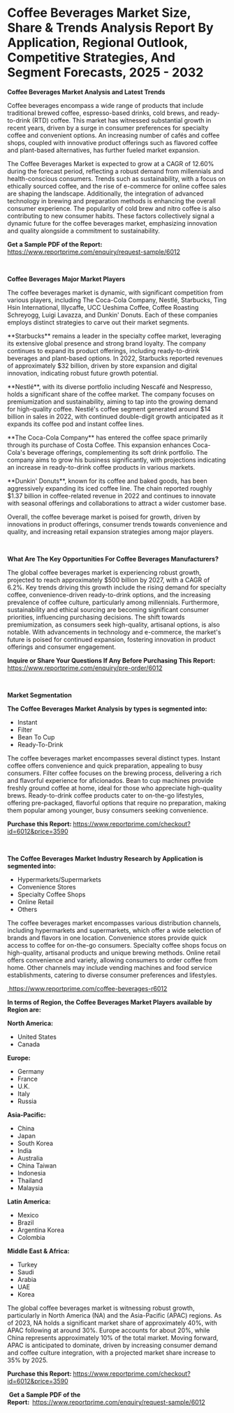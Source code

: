 <p><h1>Coffee Beverages Market Size, Share & Trends Analysis Report By Application, Regional Outlook, Competitive Strategies, And Segment Forecasts, 2025 - 2032</h1></p><p><strong>Coffee Beverages Market Analysis and Latest Trends</strong></p>
<p><p>Coffee beverages encompass a wide range of products that include traditional brewed coffee, espresso-based drinks, cold brews, and ready-to-drink (RTD) coffee. This market has witnessed substantial growth in recent years, driven by a surge in consumer preferences for specialty coffee and convenient options. An increasing number of cafés and coffee shops, coupled with innovative product offerings such as flavored coffee and plant-based alternatives, has further fueled market expansion.</p><p>The Coffee Beverages Market is expected to grow at a CAGR of 12.60% during the forecast period, reflecting a robust demand from millennials and health-conscious consumers. Trends such as sustainability, with a focus on ethically sourced coffee, and the rise of e-commerce for online coffee sales are shaping the landscape. Additionally, the integration of advanced technology in brewing and preparation methods is enhancing the overall consumer experience. The popularity of cold brew and nitro coffee is also contributing to new consumer habits. These factors collectively signal a dynamic future for the coffee beverages market, emphasizing innovation and quality alongside a commitment to sustainability.</p></p>
<p><strong>Get a Sample PDF of the Report:&nbsp;</strong> <a href="https://www.reportprime.com/enquiry/request-sample/6012?utm_campaign=4464&utm_medium=2&utm_source=Github&utm_content=ia&utm_term=14052025&utm_id=coffee-beverages">https://www.reportprime.com/enquiry/request-sample/6012</a></p>
<p>&nbsp;</p>
<p><strong>Coffee Beverages Major Market Players</strong></p>
<p><p>The coffee beverages market is dynamic, with significant competition from various players, including The Coca-Cola Company, Nestlé, Starbucks, Ting Hsin International, Illycaffe, UCC Ueshima Coffee, Coffee Roasting Schreyogg, Luigi Lavazza, and Dunkin' Donuts. Each of these companies employs distinct strategies to carve out their market segments.</p><p>**Starbucks** remains a leader in the specialty coffee market, leveraging its extensive global presence and strong brand loyalty. The company continues to expand its product offerings, including ready-to-drink beverages and plant-based options. In 2022, Starbucks reported revenues of approximately $32 billion, driven by store expansion and digital innovation, indicating robust future growth potential.</p><p>**Nestlé**, with its diverse portfolio including Nescafé and Nespresso, holds a significant share of the coffee market. The company focuses on premiumization and sustainability, aiming to tap into the growing demand for high-quality coffee. Nestlé's coffee segment generated around $14 billion in sales in 2022, with continued double-digit growth anticipated as it expands its coffee pod and instant coffee lines.</p><p>**The Coca-Cola Company** has entered the coffee space primarily through its purchase of Costa Coffee. This expansion enhances Coca-Cola's beverage offerings, complementing its soft drink portfolio. The company aims to grow his business significantly, with projections indicating an increase in ready-to-drink coffee products in various markets.</p><p>**Dunkin' Donuts**, known for its coffee and baked goods, has been aggressively expanding its iced coffee line. The chain reported roughly $1.37 billion in coffee-related revenue in 2022 and continues to innovate with seasonal offerings and collaborations to attract a wider customer base.</p><p>Overall, the coffee beverage market is poised for growth, driven by innovations in product offerings, consumer trends towards convenience and quality, and increasing retail expansion strategies among major players.</p></p>
<p>&nbsp;</p>
<p><strong>What Are The Key Opportunities For Coffee Beverages Manufacturers?</strong></p>
<p><p>The global coffee beverages market is experiencing robust growth, projected to reach approximately $500 billion by 2027, with a CAGR of 6.2%. Key trends driving this growth include the rising demand for specialty coffee, convenience-driven ready-to-drink options, and the increasing prevalence of coffee culture, particularly among millennials. Furthermore, sustainability and ethical sourcing are becoming significant consumer priorities, influencing purchasing decisions. The shift towards premiumization, as consumers seek high-quality, artisanal options, is also notable. With advancements in technology and e-commerce, the market's future is poised for continued expansion, fostering innovation in product offerings and consumer engagement.</p></p>
<p><strong>Inquire or Share Your Questions If Any Before Purchasing This Report:</strong> <a href="https://www.reportprime.com/enquiry/pre-order/6012?utm_campaign=4464&utm_medium=2&utm_source=Github&utm_content=ia&utm_term=14052025&utm_id=coffee-beverages">https://www.reportprime.com/enquiry/pre-order/6012</a></p>
<p>&nbsp;</p>
<p><strong>Market Segmentation</strong></p>
<p><strong>The Coffee Beverages Market Analysis by types is segmented into:</strong></p>
<p><ul><li>Instant</li><li>Filter</li><li>Bean To Cup</li><li>Ready-To-Drink</li></ul></p>
<p><p>The coffee beverages market encompasses several distinct types. Instant coffee offers convenience and quick preparation, appealing to busy consumers. Filter coffee focuses on the brewing process, delivering a rich and flavorful experience for aficionados. Bean to cup machines provide freshly ground coffee at home, ideal for those who appreciate high-quality brews. Ready-to-drink coffee products cater to on-the-go lifestyles, offering pre-packaged, flavorful options that require no preparation, making them popular among younger, busy consumers seeking convenience.</p></p>
<p><strong>Purchase this Report:&nbsp;</strong><a href="https://www.reportprime.com/checkout?id=6012&price=3590&utm_campaign=4464&utm_medium=2&utm_source=Github&utm_content=ia&utm_term=14052025&utm_id=coffee-beverages">https://www.reportprime.com/checkout?id=6012&price=3590</a></p>
<p>&nbsp;</p>
<p><strong>The Coffee Beverages Market Industry Research by Application is segmented into:</strong></p>
<p><ul><li>Hypermarkets/Supermarkets</li><li>Convenience Stores</li><li>Specialty Coffee Shops</li><li>Online Retail</li><li>Others</li></ul></p>
<p><p>The coffee beverages market encompasses various distribution channels, including hypermarkets and supermarkets, which offer a wide selection of brands and flavors in one location. Convenience stores provide quick access to coffee for on-the-go consumers. Specialty coffee shops focus on high-quality, artisanal products and unique brewing methods. Online retail offers convenience and variety, allowing consumers to order coffee from home. Other channels may include vending machines and food service establishments, catering to diverse consumer preferences and lifestyles.</p></p>
<p><a href="https://www.reportprime.com/coffee-beverages-r6012?utm_campaign=4464&utm_medium=2&utm_source=Github&utm_content=ia&utm_term=14052025&utm_id=coffee-beverages">&nbsp;https://www.reportprime.com/coffee-beverages-r6012</a></p>
<p><strong>In terms of Region, the Coffee Beverages Market Players available by Region are:</strong></p>
<p>
    <p> <strong> North America: </strong>
        <ul>
            <li>United States</li>
            <li>Canada</li>
        </ul>
        </p> 
    <p> <strong> Europe: </strong>
        <ul>
            <li>Germany</li>
            <li>France</li>
            <li>U.K.</li>
            <li>Italy</li>
            <li>Russia</li>
        </ul>
        </p> 
    <p> <strong> Asia-Pacific: </strong>
        <ul>
            <li>China</li>
            <li>Japan</li>
            <li>South Korea</li>
            <li>India</li>
            <li>Australia</li>
            <li>China Taiwan</li>
            <li>Indonesia</li>
            <li>Thailand</li>
            <li>Malaysia</li>
        </ul>
        </p> 
    <p> <strong> Latin America: </strong>
        <ul>
            <li>Mexico</li>
            <li>Brazil</li>
            <li>Argentina Korea</li>
            <li>Colombia</li>
        </ul>
        </p> 
    <p> <strong> Middle East & Africa: </strong>
        <ul>
            <li>Turkey</li>
            <li>Saudi</li>
            <li>Arabia</li>
            <li>UAE</li>
            <li>Korea</li>
        </ul>
    </p>
    </p>
<p><p>The global coffee beverages market is witnessing robust growth, particularly in North America (NA) and the Asia-Pacific (APAC) regions. As of 2023, NA holds a significant market share of approximately 40%, with APAC following at around 30%. Europe accounts for about 20%, while China represents approximately 10% of the total market. Moving forward, APAC is anticipated to dominate, driven by increasing consumer demand and coffee culture integration, with a projected market share increase to 35% by 2025.</p></p>
<p><strong>Purchase this Report: </strong><a href="https://www.reportprime.com/checkout?id=6012&price=3590&utm_campaign=4464&utm_medium=2&utm_source=Github&utm_content=ia&utm_term=14052025&utm_id=coffee-beverages">https://www.reportprime.com/checkout?id=6012&price=3590</a></p>
<p>&nbsp;<strong>Get a Sample PDF of the Report:&nbsp;&nbsp;</strong><a href="https://www.reportprime.com/enquiry/request-sample/6012?utm_campaign=4464&utm_medium=2&utm_source=Github&utm_content=ia&utm_term=14052025&utm_id=coffee-beverages">https://www.reportprime.com/enquiry/request-sample/6012</a></p>
<p><strong></strong></p>
<p><p></p><p></p><p></p></p>
